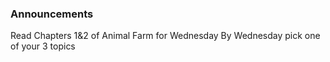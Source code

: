 ### Announcements
Read Chapters 1&2 of Animal Farm for Wednesday
By Wednesday pick one of your 3 topics





